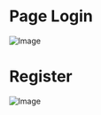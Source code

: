 # Page Login
![Image](https://github.com/user-attachments/assets/a72b9610-3638-4e2d-a4df-cc4f0ef2ba8d)

# Register
![Image](https://github.com/user-attachments/assets/aeaf40bb-c6d9-4683-b24f-7b8abcd4e4d9)
